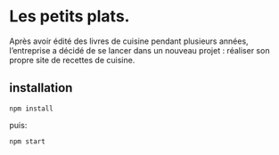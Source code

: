 # Les petits plats.

Après avoir édité des livres de cuisine pendant plusieurs années, l’entreprise a décidé de se lancer dans un nouveau projet : réaliser son propre site de recettes de cuisine.

## installation

```
npm install
```

puis:

```
npm start
```



